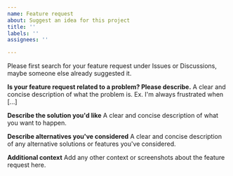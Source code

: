 ```yaml
---
name: Feature request
about: Suggest an idea for this project
title: ''
labels: ''
assignees: ''

---
```


Please first search for your feature request under Issues or Discussions, maybe someone else already suggested it.

**Is your feature request related to a problem? Please describe.**
A clear and concise description of what the problem is. Ex. I'm always frustrated when [...]

**Describe the solution you'd like**
A clear and concise description of what you want to happen.

**Describe alternatives you've considered**
A clear and concise description of any alternative solutions or features you've considered.

**Additional context**
Add any other context or screenshots about the feature request here.
